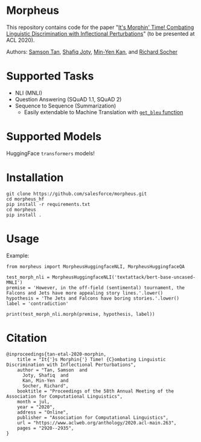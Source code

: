 # Morpheus
This repository contains code for the paper "[It's Morphin' Time! Combating Linguistic Discrimination with Inflectional Perturbations](https://www.aclweb.org/anthology/2020.acl-main.263)" (to be presented at ACL 2020).

Authors: [Samson Tan](https://samsontmr.github.io), [Shafiq Joty](https://raihanjoty.github.io), [Min-Yen Kan](https://comp.nus.edu.sg/~kanmy), and [Richard Socher](https://socher.org)


# Supported Tasks
* NLI (MNLI)
* Question Answering (SQuAD 1.1, SQuAD 2)
* Sequence to Sequence (Summarization)
    * Easily extendable to Machine Translation with [`get_bleu` function](https://github.com/salesforce/morpheus/blob/fcb40ffe855d3363b2fa78f8fbf025dbfb9be1fa/morpheus/morpheus_nmt.py#L82)


# Supported Models
HuggingFace `transformers` models!


# Installation
```
git clone https://github.com/salesforce/morpheus.git
cd morpheus_hf
pip install -r requirements.txt
cd morpheus
pip install .
```


# Usage
Example:
```
from morpheus import MorpheusHuggingfaceNLI, MorpheusHuggingfaceQA

test_morph_nli = MorpheusHuggingfaceNLI('textattack/bert-base-uncased-MNLI')
premise = 'However, in the off-field (sentimental) tournament, the Falcons and Jets have more appealing story lines.'.lower()
hypothesis = 'The Jets and Falcons have boring stories.'.lower()
label = 'contradiction'

print(test_morph_nli.morph(premise, hypothesis, label))
```

# Citation
```
@inproceedings{tan-etal-2020-morphin,
    title = "It{'}s Morphin{'} Time! {C}ombating Linguistic Discrimination with Inflectional Perturbations",
    author = "Tan, Samson  and
      Joty, Shafiq  and
      Kan, Min-Yen  and
      Socher, Richard",
    booktitle = "Proceedings of the 58th Annual Meeting of the Association for Computational Linguistics",
    month = jul,
    year = "2020",
    address = "Online",
    publisher = "Association for Computational Linguistics",
    url = "https://www.aclweb.org/anthology/2020.acl-main.263",
    pages = "2920--2935",
}
```
